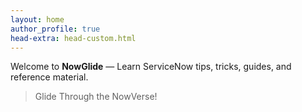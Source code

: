 ```yaml
---
layout: home
author_profile: true
head-extra: head-custom.html
---
```


Welcome to **NowGlide** — Learn ServiceNow tips, tricks, guides, and reference material.
> Glide Through the NowVerse!